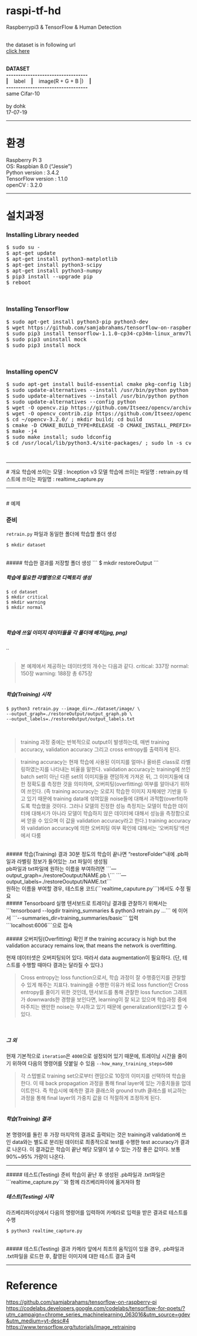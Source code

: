 # raspi-tf-hd
Raspberrypi3 &amp; TensorFlow &amp; Human Detection<br><br>

the dataset is in following url<br>
<a href="https://drive.google.com/open?id=0B1JtZvJSgzd1QW1yYVhGUU5QSkE">click here</a><br><br>


<strong>DATASET</strong><br>
<strong>----------------------------------</strong><br>
<strong>|</strong>&nbsp;&nbsp;&nbsp;&nbsp;label&nbsp;&nbsp;&nbsp;&nbsp;<strong>|</strong>&nbsp;&nbsp;&nbsp;&nbsp;image(R + G + B |)&nbsp;&nbsp;&nbsp;&nbsp;<strong>|</strong><br>
<strong>----------------------------------</strong><br>
same Cifar-10<br>
<br>
by dohk<br>
17-07-19<br>

<hr/>
<h1> 환경 </h1>
Raspberry Pi 3 <br>
OS: Raspbian 8.0 (“Jessie”)<br>
Python version : 3.4.2<br>
TensorFlow version : 1.1.0<br>
openCV : 3.2.0<br>
<hr/>
<h1> 설치과정</h1>

<h3> Installing Library needed </h3>
<pre>
$ sudo su -
$ apt-get update
$ apt-get install python3-matplotlib
$ apt-get install python3-scipy
$ apt-get install python3-numpy
$ pip3 install --upgrade pip
$ reboot
</pre>

<br>
<h3> Installing TensorFlow </h3>
<pre>
$ sudo apt-get install python3-pip python3-dev
$ wget https://github.com/samjabrahams/tensorflow-on-raspberry-pi/releases/download/v1.1.0/tensorflow-1.1.0-cp34-cp34m-linux_armv7l.whl
$ sudo pip3 install tensorflow-1.1.0-cp34-cp34m-linux_armv7l.whl
$ sudo pip3 uninstall mock
$ sudo pip3 install mock
</pre>
<br>
<h3> Installing openCV </h3>
<pre>
$ sudo apt-get install build-essential cmake pkg-config libjpeg-dev libtiff5-dev libjasper-dev libpng12-dev libavcodec-dev libavformat-dev libswscale-dev libv4l-dev libxvidcore-dev libx264-dev libatlas-base-dev gfortran libgtk-3-dev python3-dev python3-pip python3-numpy
$ sudo update-alternatives --install /usr/bin/python python /usr/bin/python2.7 1
$ sudo update-alternatives --install /usr/bin/python python /usr/bin/python3.4 2
$ sudo update-alternatives --config python
$ wget -O opencv.zip https://github.com/Itseez/opencv/archive/3.2.0.zip; unzip opencv.zip
$ wget -O opencv_contrib.zip https://github.com/Itseez/opencv_contrib/archive/3.2.0.zip; unzip opencv_contrib.zip
$ cd ~/opencv-3.2.0/ ; mkdir build; cd build
$ cmake -D CMAKE_BUILD_TYPE=RELEASE -D CMAKE_INSTALL_PREFIX=/usr/local -D OPENCV_EXTRA_MODULES_PATH=~/opencv_contrib-3.2.0/modules -D PYTHON_DEFAULT_EXECUTABLE=python3 ..
$ make -j4
$ sudo make install; sudo ldconfig
$ cd /usr/local/lib/python3.4/site-packages/ ; sudo ln -s cv2.cpython-34m.so cv2.so
</pre>

<br>
<hr/>
# 개요
학습에 쓰이는 모델 : Inception v3 모델
학습에 쓰이는 파일명 : retrain.py
테스트에 쓰이는 파일명 : realtime_capture.py
<hr/>
<br>
# 예제
<br>

### 준비
```retrain.py``` 파일과 동일한 폴더에 학습할 폴더 생성
```
$ mkdir dataset
```
<br>
##### 학습한 결과를 저장할 폴더 생성
```
$ mkdir restoreOutput
```
<br>

##### 학습에 필요한 라벨명으로 디렉토리 생성
```
$ cd dataset
$ mkdir critical
$ mkdir warning
$ mkdir normal
```
<br>

##### 학습에 쓰일 이미지 데이터들을 각 폴더에 배치(jpg, png)
..
<br>
<br>

> 본 예제에서 제공하는 데이터셋의 개수는 다음과 같다.
> critical: 337장
> normal: 150장
> warning: 188장
> 총 675장
<br><br>
##### 학습(Training) 시작
```
$ python3 retrain.py --image_dir=./dataset/image/ \
--output_graph=./restoreOutput/output_graph.pb \
--output_labels=./restoreOutput/output_labels.txt
```
<br>

> training 과정 중에는 반복적으로 output이 발생하는데, 매번 training accuracy, validation accuracy 그리고 cross entropy를 출력하게 된다.

> training accuracy는 현재 학습에 사용된 이미지를 얼마나 올바른 class로 라벨링하였는지를 나타내는 비율을 말한다.
> validation accuracy는 training에 쓰인 batch set이 아닌 다른 set의 이미지들을 랜덤하게 가져온 뒤, 그 이미지들에 대한 정확도를 측정한 것을 의미하며, 오버피팅(overfitting) 여부를 알아내기 위하여 쓰인다.
> (즉 training accuracy는 오로지 학습한 이미지 자체에만 기반을 두고 있기 때문에 training data에 섞여있을 noise들에 대해서 과적합(overfit)하도록 학습했을 것이다. 그러나 모델의 진정한 성능 측정치는 모델이 학습한 데이터에 대해서가 아니라 모델이 학습하지 않은 데이터에 대해서 성능을 측정함으로써 얻을 수 있으며 이 값을 validation accuracy라고 한다.)
> training accuracy와 validation accuracy에 의한 오버피팅 여부 확인에 대해서는 ‘오버피팅’섹션에서 다룸

<br>
##### 학습(Training) 결과
30분 정도의 학습이 끝나면 “restoreFolder"내에 .pb파일과 라벨링 정보가 들어있는 .txt 파일이 생성됨
<br>
pb파일과 txt파일에 원하는 이름을 부여하려면 
```—output_graph=./restoreOoutput/NAME.pb \```
```—output_labels=./restoreOoutput/NAME.txt```
<br>
원하는 이름을 부여할 경우, 테스트용 코드(```realtime_caputure.py```)에서도 수정 필요
<br>
##### Tensorboard 실행
텐서보드로 트레이닝 결과를 관찰하기 위해서는 
```tensorboard --logdir training_summaries & python3 retrain.py …``` 에 이어서 
```--summaries_dir=training_summaries/basic``` 입력
<br>
```localhost:6006```으로 접속
<br><br>
##### 오버피팅(Overfitting) 확인
If the training accuracy is high but the validation accuracy remains low, that means the network is overfitting.
<br>


현재 데이터셋은 오버피팅되어 있다. 따라서 data augmentation이 필요하다.
(단, 테스트를 수행할 때마다 결과는 달라질 수 있다.)
<br>
> Cross entropy는 loss function으로서, 학습 과정이 잘 수행중인지를 관찰할 수 있게 해주는 지표다.
> training을 수행한 이유가 바로 loss function인 Cross entropy를 줄이기 위한 것인데, 텐서보드를 통해 관찰한 loss function 그래프가 downwards한 경향을 보인다면, learning이 잘 되고 있으며 학습과정 중에 마주치는 왠만한 noise는 무시하고 있기 때문에 generalization되었다고 할 수 있다.
<br>

##### 그 외
현재 기본적으로 ```iteration```은 ```4000```으로 설정되어 있기 때문에, 트레이닝 시간을 줄이기 위하여 다음의 명령어를 덧붙일 수 있음
```--how_many_training_steps=500```
<br>
> 각 스텝별로 training set으로부터 랜덤으로 10장의 이미지를 선택하여 학습을 한다. 이 때 back propagation 과정을 통해 final layer에 있는 가중치들을 업데이트한다. 즉 학습시에 예측한 결과 클래스와 ground truth 클래스를 비교하는 과정을 통해 final layer의 가중치 값을 더 적절하게 조정하게 된다.
<br><br>

##### 학습(Training) 결과
본 명령어를 돌린 후 가장 마지막의 결과로 출력되는 것은 training과 validation에 쓰인 data와는 별도로 분리된 데이터로 최종적으로 test를 수행한 test accuracy가 결과로 나온다. 이 결과값은 학습이 끝난 해당 모델이 낼 수 있는 가장 좋은 값이다. 보통 90%~95% 가량이 나온다.
<br>
<hr/>
##### 테스트(Testing) 준비
학습이 끝난 후 생성된 .pb파일과 .txt파일은 ```realtime_capture.py```와 함께 라즈베리파이에 옮겨져야 함
<br>

##### 테스트(Testing) 시작
라즈베리파이상에서 다음의 명령어를 입력하여 카메라로 입력을 받은 결과로 테스트를 수행
```
$ python3 realtime_capture.py
```
<br>
##### 테스트(Testing) 결과
카메라 앞에서 최초의 움직임이 있을 경우, .pb파일과 .txt파일을 로드한 후,
촬영된 이미지에 대한 테스트 결과 출력
<hr/>

# Reference

https://github.com/samjabrahams/tensorflow-on-raspberry-pi
<br>
https://codelabs.developers.google.com/codelabs/tensorflow-for-poets/?utm_campaign=chrome_series_machinelearning_063016&utm_source=gdev&utm_medium=yt-desc#4
<br>
https://www.tensorflow.org/tutorials/image_retraining
